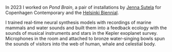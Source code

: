 <!--
.. title: Pond Brain (2023)
.. slug: pond-brain
.. date: 2024-03-06
.. tags: 
.. category:
.. link:
.. description:
.. type: text
-->

In 2023 I worked on *Pond Brain*, a pair of installations by [Jenna Sutela](https://www.instagram.com/jennasutela/) for Copenhagen Contemporary and the [Helsinki Biennial](https://helsinkibiennaali.fi/en/artist/jenna-sutela/).

I trained real-time neural synthesis models with recordings of marine mammals and water sounds and built them into a feedback ecology with the sounds of musical instruments and stars in the Kepler exoplanet survey. Microphones in the room and attached to bronze water-singing bowls spun the sounds of visitors into the web of human, whale and celestial body.

<!-- <img href=https://evermade-helsinkibiennaali-phase2-website.s3.eu-north-1.amazonaws.com/wp-content/uploads/2023/06/07143954/Jenna-Sutela_Pond-Brain-2.jpg></img> -->